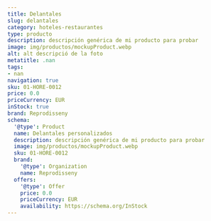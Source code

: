 ```yaml
---
title: Delantales
slug: delantales
category: hoteles-restaurantes
type: producto
description: descripción genérica de mi producto para probar
image: img/productos/mockupProduct.webp
alt: alt descripció de la foto
metatitle: .nan
tags:
- nan
navigation: true
sku: 01-HORE-0012
price: 0.0
priceCurrency: EUR
inStock: true
brand: Reprodisseny
schema:
  '@type': Product
  name: Delantales personalizados
  description: descripción genérica de mi producto para probar
  image: img/productos/mockupProduct.webp
  sku: 01-HORE-0012
  brand:
    '@type': Organization
    name: Reprodisseny
  offers:
    '@type': Offer
    price: 0.0
    priceCurrency: EUR
    availability: https://schema.org/InStock
---
```

